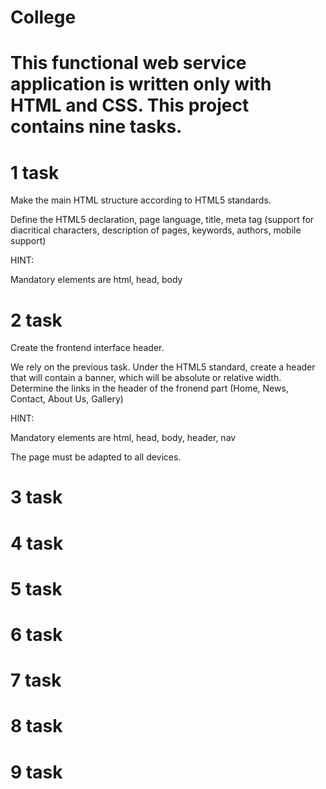 # College
#
# This functional web service application is written only with HTML and CSS. This project contains nine tasks. 
#
# 1 task
Make the main HTML structure according to HTML5 standards.

Define the HTML5 declaration, page language, title, meta tag (support for diacritical characters,
description of pages, keywords, authors, mobile support)

HINT:

Mandatory elements are html, head, body

# 2 task 
Create the frontend interface header.

We rely on the previous task. Under the HTML5 standard, create a header that will
contain a banner, which will be absolute or relative width. Determine the links in the header of the fronend
part (Home, News, Contact, About Us, Gallery)

HINT:

Mandatory elements are html, head, body, header, nav

The page must be adapted to all devices.

# 3 task 
# 4 task 
# 5 task 
# 6 task
# 7 task
# 8 task
# 9 task
